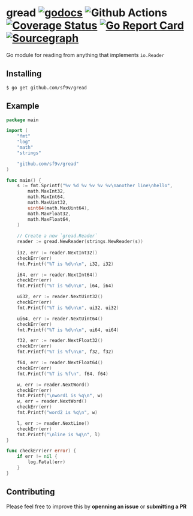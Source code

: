 # gread [![godocs](https://godoc.org/github.com/sf9v/gread?status.svg)](https://godoc.org/github.com/sf9v/gread) ![Github Actions](https://github.com/sf9v/gread/workflows/test/badge.svg) [![Coverage Status](https://coveralls.io/repos/github/sf9v/gread/badge.svg?branch=main)](https://coveralls.io/github/sf9v/gread?branch=main) [![Go Report Card](https://goreportcard.com/badge/github.com/sf9v/gread)](https://goreportcard.com/report/github.com/sf9v/gread) [![Sourcegraph](https://sourcegraph.com/github.com/sf9v/gread/-/badge.svg)](https://sourcegraph.com/github.com/sf9v/gread?badge)


Go module for reading from anything that implements `io.Reader`

## Installing

```console
$ go get github.com/sf9v/gread
```

## Example

```go
package main

import (
    "fmt"
    "log"
    "math"
    "strings"

    "github.com/sf9v/gread"
)

func main() {
    s := fmt.Sprintf("%v %d %v %v %v %v\nanother line\nhello",
        math.MaxInt32,
        math.MaxInt64,
        math.MaxUint32,
        uint64(math.MaxUint64),
        math.MaxFloat32,
        math.MaxFloat64,
    )
    
    // Create a new `gread.Reader`
    reader := gread.NewReader(strings.NewReader(s))
    
    i32, err := reader.NextInt32()
    checkErr(err)
    fmt.Printf("%T is %d\n\n", i32, i32)

    i64, err := reader.NextInt64()
    checkErr(err)
    fmt.Printf("%T is %d\n\n", i64, i64)

    ui32, err := reader.NextUint32()
    checkErr(err)
    fmt.Printf("%T is %d\n\n", ui32, ui32)

    ui64, err := reader.NextUint64()
    checkErr(err)
    fmt.Printf("%T is %d\n\n", ui64, ui64)

    f32, err := reader.NextFloat32()
    checkErr(err)
    fmt.Printf("%T is %f\n\n", f32, f32)

    f64, err := reader.NextFloat64()
    checkErr(err)
    fmt.Printf("%T is %f\n", f64, f64)

    w, err := reader.NextWord()
    checkErr(err)
    fmt.Printf("\nword1 is %q\n", w)
    w, err = reader.NextWord()
    checkErr(err)
    fmt.Printf("word2 is %q\n", w)

    l, err := reader.NextLine()
    checkErr(err)
    fmt.Printf("\nline is %q\n", l)
}

func checkErr(err error) {
    if err != nil {
        log.Fatal(err)
    }
}
```

## Contributing

Please feel free to improve this by **openning an issue** or **submitting a PR**
